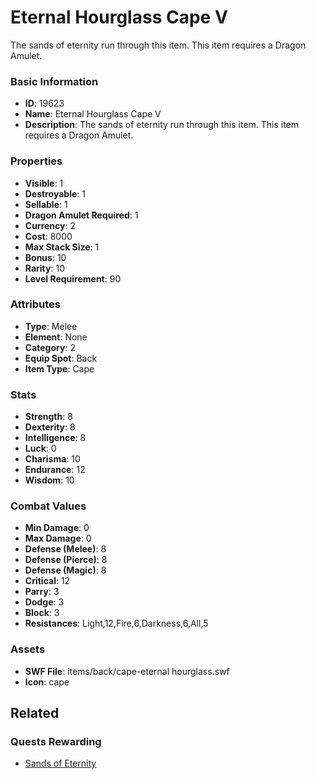 # Eternal Hourglass Cape V

The sands of eternity run through this item. This item requires a Dragon Amulet.

### Basic Information

- **ID**: 19623
- **Name**: Eternal Hourglass Cape V
- **Description**: The sands of eternity run through this item. This item requires a Dragon Amulet.

### Properties

- **Visible**: 1
- **Destroyable**: 1
- **Sellable**: 1
- **Dragon Amulet Required**: 1
- **Currency**: 2
- **Cost**: 8000
- **Max Stack Size**: 1
- **Bonus**: 10
- **Rarity**: 10
- **Level Requirement**: 90

### Attributes

- **Type**: Melee
- **Element**: None
- **Category**: 2
- **Equip Spot**: Back
- **Item Type**: Cape

### Stats

- **Strength**: 8
- **Dexterity**: 8
- **Intelligence**: 8
- **Luck**: 0
- **Charisma**: 10
- **Endurance**: 12
- **Wisdom**: 10

### Combat Values

- **Min Damage**: 0
- **Max Damage**: 0
- **Defense (Melee)**: 8
- **Defense (Pierce)**: 8
- **Defense (Magic)**: 8
- **Critical**: 12
- **Parry**: 3
- **Dodge**: 3
- **Block**: 3
- **Resistances**: Light,12,Fire,6,Darkness,6,All,5

### Assets

- **SWF File**: items/back/cape-eternal hourglass.swf
- **Icon**: cape

## Related

### Quests Rewarding

- [Sands of Eternity](../quests/1042-sands-of-eternity.md)

